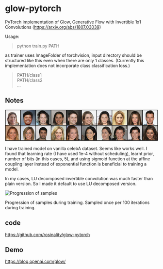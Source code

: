 # glow-pytorch

PyTorch implementation of Glow, Generative Flow with Invertible 1x1 Convolutions (https://arxiv.org/abs/1807.03039)

Usage:

> python train.py PATH

as trainer uses ImageFolder of torchvision, input directory should be structured like this even when there are only 1 classes. (Currently this implementation does not incorporate class classification loss.)

> PATH/class1 <br/>
> PATH/class2 <br/>
> ...

## Notes

![Sample](sample.png)

I have trained model on vanilla celebA dataset. Seems like works well. I found that learning rate (I have used 1e-4 without scheduling), learnt prior, number of bits (in this cases, 5), and using sigmoid function at the affine coupling layer instead of exponential function is beneficial to training a model.

In my cases, LU decomposed invertible convolution was much faster than plain version. So I made it default to use LU decomposed version.

![Progression of samples](progression.gif)

Progression of samples during training. Sampled once per 100 iterations during training.



## code

https://github.com/rosinality/glow-pytorch



## Demo

https://blog.openai.com/glow/
